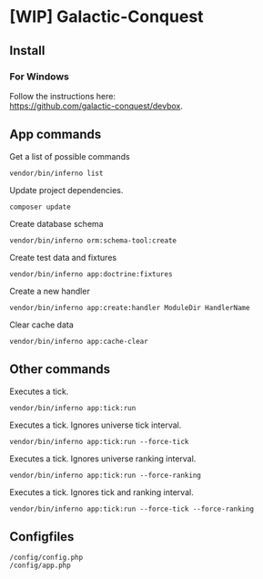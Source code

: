 # [WIP] Galactic-Conquest

## Install

### For Windows
Follow the instructions here:\
https://github.com/galactic-conquest/devbox.

## App commands
Get a list of possible commands
```
vendor/bin/inferno list
```

 Update project dependencies.
```
composer update
```

Create database schema
```
vendor/bin/inferno orm:schema-tool:create
```

Create test data and fixtures
```
vendor/bin/inferno app:doctrine:fixtures
```

Create a new handler
```
vendor/bin/inferno app:create:handler ModuleDir HandlerName
```

Clear cache data
```
vendor/bin/inferno app:cache-clear
```

## Other commands

Executes a tick.
```
vendor/bin/inferno app:tick:run
```

Executes a tick. Ignores universe tick interval.
```
vendor/bin/inferno app:tick:run --force-tick
```

Executes a tick. Ignores universe ranking interval.
```
vendor/bin/inferno app:tick:run --force-ranking
```

Executes a tick. Ignores tick and ranking interval.
```
vendor/bin/inferno app:tick:run --force-tick --force-ranking
```

## Configfiles
```
/config/config.php
/config/app.php
```
